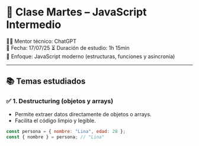 # 🧠 Clase Martes – JavaScript Intermedio

👨‍💻 Mentor técnico: ChatGPT  
📅 Fecha: 17/07/25
⏳ Duración de estudio: 1h 15min  
📌 Enfoque: JavaScript moderno (estructuras, funciones y asincronía)

---

## 📚 Temas estudiados

### ✅ 1. Destructuring (objetos y arrays)
- Permite extraer datos directamente de objetos o arrays.
- Facilita el código limpio y legible.

```js
const persona = { nombre: "Lina", edad: 28 };
const { nombre } = persona; // "Lina"
